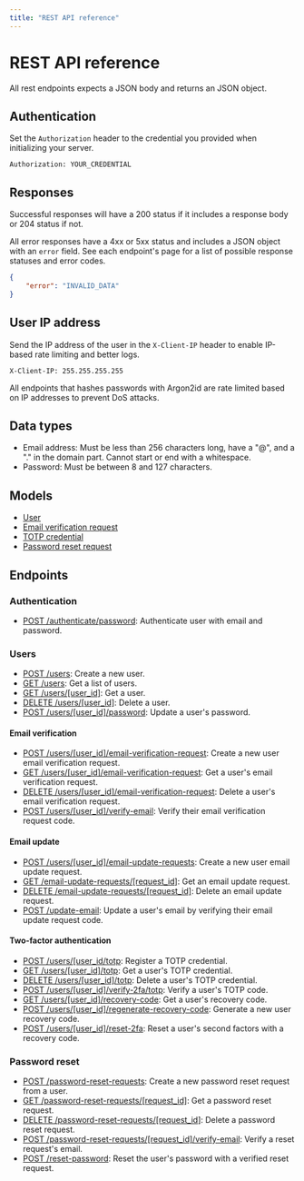 ```yaml
---
title: "REST API reference"
---
```


# REST API reference

All rest endpoints expects a JSON body and returns an JSON object.

## Authentication

Set the `Authorization` header to the credential you provided when initializing your server.

```
Authorization: YOUR_CREDENTIAL
```

## Responses

Successful responses will have a 200 status if it includes a response body or 204 status if not.

All error responses have a 4xx or 5xx status and includes a JSON object with an `error` field. See each endpoint's page for a list of possible response statuses and error codes.

```json
{
    "error": "INVALID_DATA"
}
```

## User IP address

Send the IP address of the user in the `X-Client-IP` header to enable IP-based rate limiting and better logs.

```
X-Client-IP: 255.255.255.255
```

All endpoints that hashes passwords with Argon2id are rate limited based on IP addresses to prevent DoS attacks.

## Data types

- Email address: Must be less than 256 characters long, have a "@", and a "." in the domain part. Cannot start or end with a whitespace.
- Password: Must be between 8 and 127 characters.

## Models

- [User](/api-reference/rest/models/user)
- [Email verification request](/api-reference/rest/models/email-verification-request)
- [TOTP credential](/api-reference/rest/models/totp-credential)
- [Password reset request](/api-reference/rest/models/password-reset-request)

## Endpoints

### Authentication

- [POST /authenticate/password](/api-reference/rest/endpoints/post_authenticate_password): Authenticate user with email and password.

### Users

- [POST /users](/api-reference/rest/endpoints/post_users): Create a new user.
- [GET /users](/api-reference/rest/endpoints/get_users): Get a list of users.
- [GET /users/\[user_id\]](/api-reference/rest/endpoints/get_users_userid): Get a user.
- [DELETE /users/\[user_id\]](/api-reference/rest/endpoints/delete_users_userid): Delete a user.
- [POST /users/\[user_id\]/password](/api-reference/rest/endpoints/post_users_userid_password): Update a user's password.

#### Email verification

- [POST /users/\[user_id\]/email-verification-request](/api-reference/rest/endpoints/post_users_userid_email-verification-request): Create a new user email verification request.
- [GET /users/\[user_id\]/email-verification-request](/api-reference/rest/endpoints/get_users_userid_email-verification-request): Get a user's email verification request.
- [DELETE /users/\[user_id\]/email-verification-request](/api-reference/rest/endpoints/delete_users_userid_email-verification-request): Delete a user's email verification request.
- [POST /users/\[user_id\]/verify-email](/api-reference/rest/endpoints/post_users_userid_verify-email): Verify their email verification request code.

#### Email update

- [POST /users/\[user_id\]/email-update-requests](/api-reference/rest/endpoints/post_users_userid_email-update-requests): Create a new user email update request.
- [GET /email-update-requests/\[request_id\]](/api-reference/rest/endpoints/get_email-update-requests_requestid): Get an email update request.
- [DELETE /email-update-requests/\[request_id\]](/api-reference/rest/endpoints/delete_email-update-requests_requestid): Delete an email update request.
- [POST /update-email](/api-reference/rest/endpoints/post_update-email): Update a user's email by verifying their email update request code.

#### Two-factor authentication

- [POST /users/\[user_id\/totp](/api-reference/rest/endpoints/post_users_userid_totp): Register a TOTP credential.
- [GET /users/\[user_id\]/totp](/api-reference/rest/endpoints/get_users_userid_totp): Get a user's TOTP credential.
- [DELETE /users/\[user_id\]/totp](/api-reference/rest/endpoints/delete_users_userid_totp): Delete a user's TOTP credential.
- [POST /users/\[user_id\]/verify-2fa/totp](/api-reference/rest/endpoints/post_users_userid_verify-2fa_totp): Verify a user's TOTP code.
- [GET /users/\[user_id\]/recovery-code](/api-reference/rest/endpoints/get_users_userid_recovery-code): Get a user's recovery code.
- [POST /users/\[user_id\]/regenerate-recovery-code](/api-reference/rest/endpoints/post_users_userid_regenerate-recovery-code): Generate a new user recovery code.
- [POST /users/\[user_id\]/reset-2fa](/api-reference/rest/endpoints/post_users_userid_reset-2fa): Reset a user's second factors with a recovery code.

### Password reset

- [POST /password-reset-requests](/api-reference/rest/endpoints/post_password-reset-requests): Create a new password reset request from a user.
- [GET /password-reset-requests/\[request_id\]](/api-reference/rest/endpoints/get_password-reset-requests_requestid): Get a password reset request.
- [DELETE /password-reset-requests/\[request_id\]](/api-reference/rest/endpoints/delete_password-reset-requests_requestid): Delete a password reset request.
- [POST /password-reset-requests/\[request_id\]/verify-email](/api-reference/rest/endpoints/post_password-reset-requests_requestid_verify-email): Verify a reset request's email.
- [POST /reset-password](/api-reference/rest/endpoints/post_reset-password): Reset the user's password with a verified reset request.
